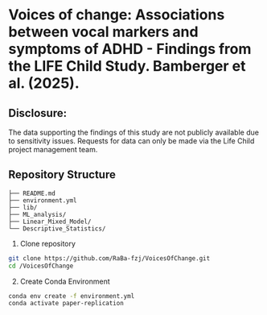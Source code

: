 # Voices of change: Associations between vocal markers and symptoms of ADHD - Findings from the LIFE Child Study. Bamberger et al. (2025).


## Disclosure:

The data supporting the findings of this study are not publicly available due to sensitivity issues. Requests for data can only be made via the Life Child project management team. 

## Repository Structure
```
├── README.md
├── environment.yml
├── lib/
├── ML_analysis/
├── Linear_Mixed_Model/
└── Descriptive_Statistics/
```

1. Clone repository
``` bash
git clone https://github.com/RaBa-fzj/VoicesOfChange.git
cd /VoicesOfChange
```

2. Create Conda Environment

``` bash
conda env create -f environment.yml
conda activate paper-replication
```
